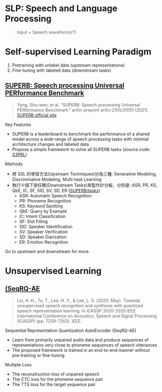 # SLP: Speech and Language Processing
> Input = Speech waveforms(?)


# Self-supervised Learning Paradigm
1. Pretraining with unlabel data (upstream representations) 
2. Fine-tuning with labeled data (downstream tasks)

## [SUPERB: Speech processing Universal PERformance Benchmark](https://arxiv.org/pdf/2105.01051.pdf)
> Yang, Shu-wen, et al. "SUPERB: Speech processing Universal PERformance Benchmark." arXiv preprint arXiv:2105.01051 (2021).
> [SUPERB official site](https://superbbenchmark.org/)

Key Features
- SUPERB is a leaderboard to benchmark the performance of a shared model across a wide range of speech processing tasks with minimal architecture changes and labeled data
- Propose a simple framework to solve all SUPERB tasks (source code: [S3PRL](https://github.com/s3prl/s3prl))

Methods
- 將 SSL 的學習方法(Upstream Techniques)分為三種: Generative Modeling, Discriminative Modeling, Multi-task Learning
- 執行十個下游任務(Downstream Tasks)來製作計分板，分別是: ASR, PR, KS, QbE, IC, SF, SID, SV, SD, ER ([SUPERB/tasks](https://superbbenchmark.org/tasks))
  - ASR: Automatic Speech Recognition
  - PR: Phoneme Recognition
  - KS: Keyword Spotting
  - QbE: Query by Example
  - IC: Intent Classification
  - SF: Slot Filling
  - SID: Speaker Identification
  - SV: Speaker Verification
  - SD: Speaker Diarization
  - ER: Emotion Recognition

Go to upstream and downstream for more.


# Unsupervised Learning

## [(SeqRQ-AE](https://arxiv.org/pdf/1910.12729.pdf)
> Liu, A. H., Tu, T., Lee, H. Y., & Lee, L. S. (2020, May). 
> Towards unsupervised speech recognition and synthesis with quantized speech representation learning. 
> In ICASSP 2020-2020 IEEE International Conference on Acoustics, Speech and Signal Processing (ICASSP) (pp. 7259-7263). IEEE.

Sequential Representation Quantization AutoEncoder (SeqRQ-AE)
- Learn from primarily unpaired audio data and produce sequences of representations very close to phoneme sequences of speech utterances
- The proposed framework is trained in an end-to-end manner without pre-training or fine-tuning.

Multiple Loss
- The reconstruction loss of unpaired speech 
- The CTC loss for the phoneme sequence pair 
- The TTS loss for the target sequence pair

